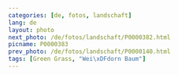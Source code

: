 ```yaml
---
categories: [de, fotos, landschaft]
lang: de
layout: photo
next_photo: /de/fotos/landschaft/P0000382.html
picname: P0000383
prev_photo: /de/fotos/landschaft/P0000140.html
tags: [Green Grass, "Wei\xDFdorn Baum"]
---
```

